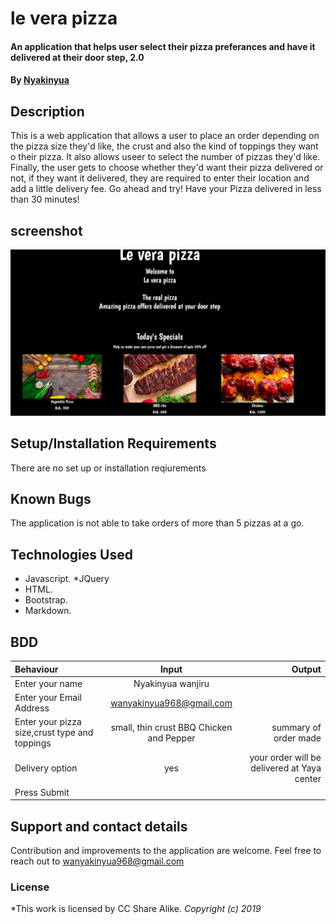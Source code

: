 # le vera pizza
#### An application that helps user select their pizza preferances and have it delivered at their door step, 2.0
#### By **[Nyakinyua](https://www.https://github.com/Nyakinyua)**
## Description
This is a web application that allows a user to place an order depending on the pizza size they'd like, the crust and also the kind of toppings they want o their pizza. It also allows useer to select the number of pizzas they'd like. Finally, the user gets to choose whether they'd want their pizza delivered or not, if they want it delivered, they are required to enter their location and add a little delivery fee.
Go ahead and try! Have your Pizza delivered in less than 30 minutes!
## screenshot
![](images/screen1.png)
## Setup/Installation Requirements
There are no set up or installation reqiurements
## Known Bugs
The application is not able to take orders of more than 5 pizzas at a go.
## Technologies Used
- Javascript. *JQuery
- HTML.
- Bootstrap.
- Markdown.

## BDD
| Behaviour      | Input        | Output       |
| :------------- | :----------: | -----------: |
|  Enter your name  |   Nyakinyua wanjiru |     |
| Enter your Email Address  | wanyakinyua968@gmail.com |   |
| Enter your pizza size,crust type and toppings   |  small, thin crust BBQ Chicken and Pepper    |  summary of order made   ||
|Delivery option| yes|your order will be delivered at Yaya center 
| Press Submit|     | 
## Support and contact details
Contribution and improvements to the application are welcome. Feel free to reach out to wanyakinyua968@gmail.com
### License
*This work is licensed by CC Share Alike.
 *Copyright (c) 2019*

 